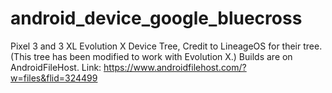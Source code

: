 # android_device_google_bluecross
Pixel 3 and 3 XL Evolution X Device Tree, Credit to LineageOS for their tree. (This tree has been modified to work with Evolution X.)
Builds are on AndroidFileHost. Link: https://www.androidfilehost.com/?w=files&flid=324499
